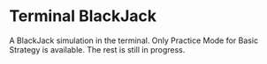 # Terminal BlackJack
A BlackJack simulation in the terminal. Only Practice Mode for Basic Strategy is available. The rest is still in progress.
